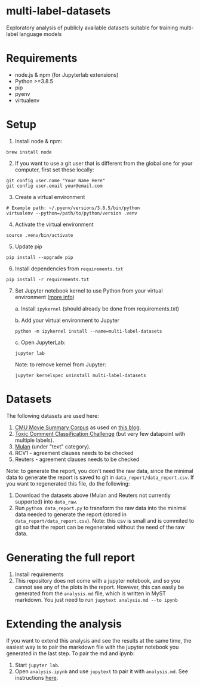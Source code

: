 # multi-label-datasets
Exploratory analysis of publicly available datasets suitable for training multi-label language models

# Requirements
* node.js & npm (for Jupyterlab extensions)
* Python >=3.8.5
* pip
* pyenv
* virtualenv

# Setup
1. Install node & npm:
```
brew install node
```
2. If you want to use a git user that is different from the global one for your computer, first set
these locally:
```
git config user.name "Your Name Here"
git config user.email your@email.com
```
3. Create a virtual environment
```
# Example path: ~/.pyenv/versions/3.8.5/bin/python
virtualenv --python=/path/to/python/version .venv
```
4. Activate the virtual environment
```
source .venv/bin/activate
```
5. Update pip
```
pip install --upgrade pip
```
6. Install dependencies from `requirements.txt`
```
pip install -r requirements.txt
```

7. Set Jupyter notebook kernel to use Python from your virtual environment ([more info](https://janakiev.com/blog/jupyter-virtual-envs/))

    a. Install `ipykernel` (should already be done from requirements.txt)

    b. Add your virtual environment to Jupyter
    ```
    python -m ipykernel install --name=multi-label-datasets
    ```
    c. Open JupyterLab:
    ```
    jupyter lab
    ```
    Note: to remove kernel from Jupyter:
    ```
    jupyter kernelspec uninstall multi-label-datasets
    ```

# Datasets
The following datasets are used here:
1. [CMU Movie Summary Corpus](http://www.cs.cmu.edu/~ark/personas/) as used on [this blog](https://towardsdatascience.com/multi-label-text-classification-5c505fdedca8).
2. [Toxic Comment Classification Challenge](https://www.kaggle.com/c/jigsaw-toxic-comment-classification-challenge) (but very few datapoint with multiple labels).
3. [Mulan](http://mulan.sourceforge.net/datasets-mlc.html) (under "text" category).
4. RCV1 - agreement clauses needs to be checked
5. Reuters - agreement clauses needs to be checked

Note: to generate the report, you don't need the raw data, since the minimal data to generate the report is saved to git in `data_report/data_report.csv`. If you want to regenerated this file, do the following:
1. Download the datasets above (Mulan and Reuters not currently supported) into `data_raw`.
2. Run `python data_report.py` to transform the raw data into the minimal data needed to generate the report (stored in `data_report/data_report.csv`). Note: this csv is small and is commited to git so that the report can be regenerated without the need of the raw data.

# Generating the full report
1. Install requirements
2. This repository does not come with a jupyter notebook, and so you cannot see any of the plots in the report. However, this can easily be generated from the `analysis.md` file, which is written in MyST markdown. You just need to run `jupytext analysis.md --to ipynb`

# Extending the analysis
If you want to extend this analysis and see the results at the same time, the easiest way is to pair the markdown file with the jupyter notebook you generated in the last step. To pair the md and ipynb:

1. Start `jupyter lab`.
2. Open `analysis.ipynb` and use `jupytext` to pair it with `analysis.md`. See instructions [here](https://jupytext.readthedocs.io/en/latest/paired-notebooks.html).
